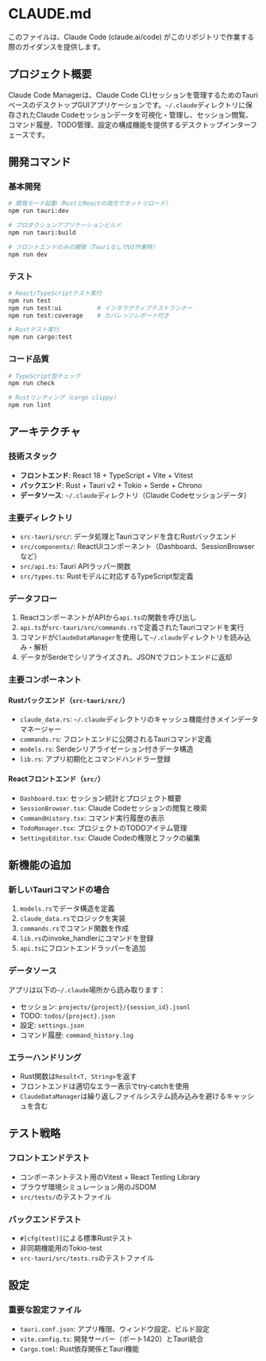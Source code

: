 # CLAUDE.md

このファイルは、Claude Code (claude.ai/code) がこのリポジトリで作業する際のガイダンスを提供します。

## プロジェクト概要

Claude Code Managerは、Claude Code CLIセッションを管理するためのTauriベースのデスクトップGUIアプリケーションです。`~/.claude`ディレクトリに保存されたClaude Codeセッションデータを可視化・管理し、セッション閲覧、コマンド履歴、TODO管理、設定の構成機能を提供するデスクトップインターフェースです。

## 開発コマンド

### 基本開発
```bash
# 開発モード起動（RustとReactの両方でホットリロード）
npm run tauri:dev

# プロダクションアプリケーションビルド
npm run tauri:build

# フロントエンドのみの開発（TauriなしでUI作業時）
npm run dev
```

### テスト
```bash
# React/TypeScriptテスト実行
npm run test
npm run test:ui          # インタラクティブテストランナー
npm run test:coverage    # カバレッジレポート付き

# Rustテスト実行
npm run cargo:test
```

### コード品質
```bash
# TypeScript型チェック
npm run check

# Rustリンティング（cargo clippy）
npm run lint
```

## アーキテクチャ

### 技術スタック
- **フロントエンド**: React 18 + TypeScript + Vite + Vitest
- **バックエンド**: Rust + Tauri v2 + Tokio + Serde + Chrono
- **データソース**: `~/.claude`ディレクトリ（Claude Codeセッションデータ）

### 主要ディレクトリ
- `src-tauri/src/`: データ処理とTauriコマンドを含むRustバックエンド
- `src/components/`: ReactUIコンポーネント（Dashboard、SessionBrowserなど）
- `src/api.ts`: Tauri APIラッパー関数
- `src/types.ts`: Rustモデルに対応するTypeScript型定義

### データフロー
1. ReactコンポーネントがAPIから`api.ts`の関数を呼び出し
2. `api.ts`が`src-tauri/src/commands.rs`で定義されたTauriコマンドを実行
3. コマンドが`ClaudeDataManager`を使用して`~/.claude`ディレクトリを読み込み・解析
4. データがSerdeでシリアライズされ、JSONでフロントエンドに返却

### 主要コンポーネント

#### Rustバックエンド（`src-tauri/src/`）
- `claude_data.rs`: `~/.claude`ディレクトリのキャッシュ機能付きメインデータマネージャー
- `commands.rs`: フロントエンドに公開されるTauriコマンド定義
- `models.rs`: Serdeシリアライゼーション付きデータ構造
- `lib.rs`: アプリ初期化とコマンドハンドラー登録

#### Reactフロントエンド（`src/`）
- `Dashboard.tsx`: セッション統計とプロジェクト概要
- `SessionBrowser.tsx`: Claude Codeセッションの閲覧と検索
- `CommandHistory.tsx`: コマンド実行履歴の表示
- `TodoManager.tsx`: プロジェクトのTODOアイテム管理
- `SettingsEditor.tsx`: Claude Codeの権限とフックの編集

## 新機能の追加

### 新しいTauriコマンドの場合
1. `models.rs`でデータ構造を定義
2. `claude_data.rs`でロジックを実装
3. `commands.rs`でコマンド関数を作成
4. `lib.rs`のinvoke_handlerにコマンドを登録
5. `api.ts`にフロントエンドラッパーを追加

### データソース
アプリは以下の`~/.claude`場所から読み取ります：
- セッション: `projects/{project}/{session_id}.jsonl`
- TODO: `todos/{project}.json`
- 設定: `settings.json`
- コマンド履歴: `command_history.log`

### エラーハンドリング
- Rust関数は`Result<T, String>`を返す
- フロントエンドは適切なエラー表示でtry-catchを使用
- `ClaudeDataManager`は繰り返しファイルシステム読み込みを避けるキャッシュを含む

## テスト戦略

### フロントエンドテスト
- コンポーネントテスト用のVitest + React Testing Library
- ブラウザ環境シミュレーション用のJSDOM
- `src/tests/`のテストファイル

### バックエンドテスト
- `#[cfg(test)]`による標準Rustテスト
- 非同期機能用のTokio-test
- `src-tauri/src/tests.rs`のテストファイル

## 設定

### 重要な設定ファイル
- `tauri.conf.json`: アプリ権限、ウィンドウ設定、ビルド設定
- `vite.config.ts`: 開発サーバー（ポート1420）とTauri統合
- `Cargo.toml`: Rust依存関係とTauri機能
